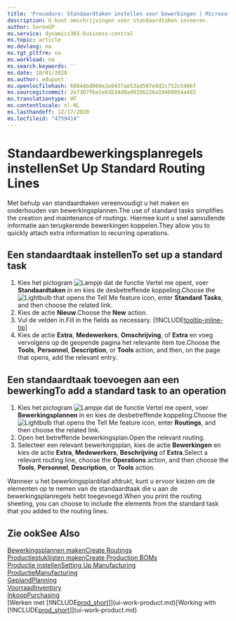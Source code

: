 ```yaml
---
title: 'Procedure: Standaardtaken instellen voor bewerkingen | Microsoft Docs'
description: U kunt omschrijvingen voor standaardtaken invoeren.
author: SorenGP
ms.service: dynamics365-business-central
ms.topic: article
ms.devlang: na
ms.tgt_pltfrm: na
ms.workload: na
ms.search.keywords: ''
ms.date: 10/01/2020
ms.author: edupont
ms.openlocfilehash: 68844bd869e2e0437ae53ad507e8d2c752c5496f
ms.sourcegitcommit: 2e7307fbe1eb3b34d0ad9356226a19409054a402
ms.translationtype: HT
ms.contentlocale: nl-NL
ms.lasthandoff: 12/17/2020
ms.locfileid: "4759414"
---
```

# <a name="set-up-standard-routing-lines"></a><span data-ttu-id="af530-103">Standaardbewerkingsplanregels instellen</span><span class="sxs-lookup"><span data-stu-id="af530-103">Set Up Standard Routing Lines</span></span>

<span data-ttu-id="af530-104">Met behulp van standaardtaken vereenvoudigt u het maken en onderhouden van bewerkingsplannen.</span><span class="sxs-lookup"><span data-stu-id="af530-104">The use of standard tasks simplifies the creation and maintenance of routings.</span></span> <span data-ttu-id="af530-105">Hiermee kunt u snel aanvullende informatie aan terugkerende bewerkingen koppelen.</span><span class="sxs-lookup"><span data-stu-id="af530-105">They allow you to quickly attach extra information to recurring operations.</span></span>

## <a name="to-set-up-a-standard-task"></a><span data-ttu-id="af530-106">Een standaardtaak instellen</span><span class="sxs-lookup"><span data-stu-id="af530-106">To set up a standard task</span></span>

1. <span data-ttu-id="af530-107">Kies het pictogram ![Lampje dat de functie Vertel me opent](media/ui-search/search_small.png "Vertel me wat u wilt doen"), voer **Standaardtaken** in en kies de desbetreffende koppeling.</span><span class="sxs-lookup"><span data-stu-id="af530-107">Choose the ![Lightbulb that opens the Tell Me feature](media/ui-search/search_small.png "Tell me what you want to do") icon, enter **Standard Tasks**, and then choose the related link.</span></span>
2. <span data-ttu-id="af530-108">Kies de actie **Nieuw**.</span><span class="sxs-lookup"><span data-stu-id="af530-108">Choose the **New** action.</span></span>
3. <span data-ttu-id="af530-109">Vul de velden in.</span><span class="sxs-lookup"><span data-stu-id="af530-109">Fill in the fields as necessary.</span></span> [!INCLUDE[tooltip-inline-tip](includes/tooltip-inline-tip_md.md)]
4. <span data-ttu-id="af530-110">Kies de actie **Extra**, **Medewerkers**, **Omschrijving**, of **Extra** en voeg vervolgens op de geopende pagina het relevante item toe.</span><span class="sxs-lookup"><span data-stu-id="af530-110">Choose the **Tools**, **Personnel**, **Description**, or **Tools** action, and then, on the page that opens, add the relevant entry.</span></span>

## <a name="to-add-a-standard-task-to-an-operation"></a><span data-ttu-id="af530-111">Een standaardtaak toevoegen aan een bewerking</span><span class="sxs-lookup"><span data-stu-id="af530-111">To add a standard task to an operation</span></span>

1. <span data-ttu-id="af530-112">Kies het pictogram ![Lampje dat de functie Vertel me opent](media/ui-search/search_small.png "Vertel me wat u wilt doen"), voer **Bewerkingsplannen** in en kies de desbetreffende koppeling.</span><span class="sxs-lookup"><span data-stu-id="af530-112">Choose the ![Lightbulb that opens the Tell Me feature](media/ui-search/search_small.png "Tell me what you want to do") icon, enter **Routings**, and then choose the related link.</span></span>
2. <span data-ttu-id="af530-113">Open het betreffende bewerkingsplan.</span><span class="sxs-lookup"><span data-stu-id="af530-113">Open the relevant routing.</span></span>
3. <span data-ttu-id="af530-114">Selecteer een relevant bewerkingsplan, kies de actie **Bewerkingen** en kies de actie **Extra**, **Medewerkers**, **Beschrijving** of **Extra**.</span><span class="sxs-lookup"><span data-stu-id="af530-114">Select a relevant routing line, choose the **Operations** action, and then choose the **Tools**, **Personnel**, **Description**, or **Tools** action.</span></span>

<span data-ttu-id="af530-115">Wanneer u het bewerkingsplanblad afdrukt, kunt u ervoor kiezen om de elementen op te nemen van de standaardtaak die u aan de bewerkingsplanregels hebt toegevoegd.</span><span class="sxs-lookup"><span data-stu-id="af530-115">When you print the routing sheeting, you can choose to include the elements from the standard task that you added to the routing lines.</span></span>

## <a name="see-also"></a><span data-ttu-id="af530-116">Zie ook</span><span class="sxs-lookup"><span data-stu-id="af530-116">See Also</span></span>

[<span data-ttu-id="af530-117">Bewerkingsplannen maken</span><span class="sxs-lookup"><span data-stu-id="af530-117">Create Routings</span></span>](production-how-to-create-routings.md)  
[<span data-ttu-id="af530-118">Productiestuklijsten maken</span><span class="sxs-lookup"><span data-stu-id="af530-118">Create Production BOMs</span></span>](production-how-to-create-production-boms.md)  
[<span data-ttu-id="af530-119">Productie instellen</span><span class="sxs-lookup"><span data-stu-id="af530-119">Setting Up Manufacturing</span></span>](production-configure-production-processes.md)  
[<span data-ttu-id="af530-120">Productie</span><span class="sxs-lookup"><span data-stu-id="af530-120">Manufacturing</span></span>](production-manage-manufacturing.md)  
[<span data-ttu-id="af530-121">Gepland</span><span class="sxs-lookup"><span data-stu-id="af530-121">Planning</span></span>](production-planning.md)  
[<span data-ttu-id="af530-122">Voorraad</span><span class="sxs-lookup"><span data-stu-id="af530-122">Inventory</span></span>](inventory-manage-inventory.md)  
[<span data-ttu-id="af530-123">Inkoop</span><span class="sxs-lookup"><span data-stu-id="af530-123">Purchasing</span></span>](purchasing-manage-purchasing.md)  
<span data-ttu-id="af530-124">[Werken met [!INCLUDE[prod_short](includes/prod_short.md)]](ui-work-product.md)</span><span class="sxs-lookup"><span data-stu-id="af530-124">[Working with [!INCLUDE[prod_short](includes/prod_short.md)]](ui-work-product.md)</span></span>  
